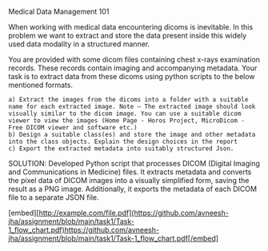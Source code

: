 Medical Data Management 101

When working with medical data encountering dicoms is inevitable. In this problem we want to extract and store the data present inside this widely used data modality in a structured manner.

You are provided with some dicom files containing chest x-rays examination records. These records contain imaging and accompanying metadata.
Your task is to extract data from these dicoms using python scripts to the below mentioned formats.

    a) Extract the images from the dicoms into a folder with a suitable name for each extracted image. Note – The extracted image should look visually similar to the dicom image. You can use a suitable dicom viewer to view the images (Home Page - Horos Project, MicroDicom - Free DICOM viewer and software etc.)
    b) Design a suitable class(es) and store the image and other metadata into the class objects. Explain the design choices in the report
    c) Export the extracted metadata into suitably structured Json.

SOLUTION:
Developed Python script that processes DICOM (Digital Imaging and Communications in
Medicine) files. It extracts metadata and converts the pixel data of DICOM images into a visually
simplified form, saving the result as a PNG image. Additionally, it exports the metadata of each
DICOM file to a separate JSON file.


[embed][http://example.com/file.pdf](https://github.com/avneesh-jha/assignment/blob/main/task1/Task-1_flow_chart.pdf)https://github.com/avneesh-jha/assignment/blob/main/task1/Task-1_flow_chart.pdf[/embed]
